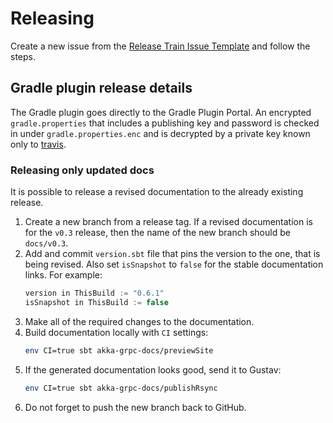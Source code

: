 # Releasing

Create a new issue from the [Release Train Issue Template](docs/release-train-issue-template.md) and follow the steps.

## Gradle plugin release details

The Gradle plugin goes directly to the Gradle Plugin Portal. An encrypted `gradle.properties` that includes a
publishing key and password is checked in under `gradle.properties.enc` and is decrypted by a private key known
only to [travis](https://docs.travis-ci.com/user/encrypting-files/).

### Releasing only updated docs

It is possible to release a revised documentation to the already existing release.

1. Create a new branch from a release tag. If a revised documentation is for the `v0.3` release, then the name of the new branch should be `docs/v0.3`.
1. Add and commit `version.sbt` file that pins the version to the one, that is being revised. Also set `isSnapshot` to `false` for the stable documentation links. For example:
    ```scala
    version in ThisBuild := "0.6.1"
    isSnapshot in ThisBuild := false
    ```
1. Make all of the required changes to the documentation.
1. Build documentation locally with `CI` settings:
    ```sh
    env CI=true sbt akka-grpc-docs/previewSite
    ```
1. If the generated documentation looks good, send it to Gustav:
    ```sh
    env CI=true sbt akka-grpc-docs/publishRsync
    ```
1. Do not forget to push the new branch back to GitHub.
